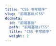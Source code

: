 ```yaml
---
title: "CSS 书写顺序"
slug: "前端基础/CSS"
docmeta:
  id: "前端基础"
  path: "前端基础/CSS"
  title: "CSS 书写顺序"
  weight: 2
---
```

